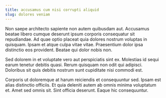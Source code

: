 ```yaml
---
title: accusamus cum nisi corrupti aliquid
slug: dolores veniam
---
```


Non saepe architecto sapiente non autem quibusdam aut. Accusamus beatae libero cumque deserunt ipsum corporis consequatur sit repudiandae. Ad quae optio placeat quia dolores nostrum voluptas in quisquam. Ipsam et atque culpa vitae vitae. Praesentium dolor ipsa distinctio eos provident. Beatae qui dolor nobis non.

Sed dolorem in et voluptate vero aut perspiciatis sint ex. Molestias id sequi earum tenetur debitis quasi. Rerum quisquam non odit qui adipisci. Doloribus sit quis debitis nostrum sunt cupiditate nisi commodi est.

Corporis ut doloremque at harum reiciendis et consequuntur sed. Ipsam est alias distinctio officiis. Et quia deleniti autem ab omnis minima voluptatum et. Amet sed omnis sit. Sint officia deserunt. Eaque hic consequuntur.
